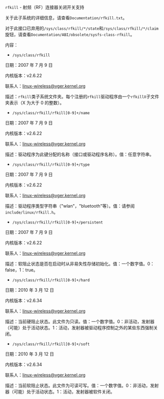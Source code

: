 `rfkill` - 射频（RF）连接器关闭开关支持

关于此子系统的详细信息，请查看`Documentation/rfkill.txt`。

对于此接口已弃用的`/sys/class/rfkill/*/state`和`/sys/class/rfkill/*/claim`旋钮，请查看`Documentation/ABI/obsolete/sysfs-class-rfkill`。

内容：

- `/sys/class/rfkill`

日期：2007 年 7 月 9 日

内核版本：v2.6.22

联系人：linux-wireless@vger.kernel.org

描述：`rfkill`类子系统文件夹。每个注册的`rfkill`驱动程序由一个`rfkillX`子文件夹表示（X 为大于 0 的整数）。

- `/sys/class/rfkill/rfkill[0-9]+/name`

日期：2007 年 7 月 9 日

内核版本：v2.6.22

联系人：linux-wireless@vger.kernel.org

描述：驱动程序为此键分配的名称（接口或驱动程序名称）。值：任意字符串。

- `/sys/class/rfkill/rfkill[0-9]+/type`

日期：2007 年 7 月 9 日

内核版本：v2.6.22

联系人：linux-wireless@vger.kernel.org

描述：驱动程序类型字符串（"wlan"，"bluetooth"等）。值：请参阅`include/linux/rfkill.h`。

- `/sys/class/rfkill/rfkill[0-9]+/persistent`

日期：2007 年 7 月 9 日

内核版本：v2.6.22

联系人：linux-wireless@vger.kernel.org

描述：软阻止状态是否在启动时从非易失性存储初始化。值：一个数字值。0：false，1：true。

- `/sys/class/rfkill/rfkill[0-9]+/hard`

日期：2010 年 3 月 12 日

内核版本：v2.6.34

联系人：linux-wireless@vger.kernel.org

描述：当前硬阻止状态。此文件为只读。值：一个数字值。0：非活动，发射器（可能）处于活动状态。1：活动，发射器被驱动程序控制之外的某些东西强制关闭。

- `/sys/class/rfkill/rfkill[0-9]+/soft`

日期：2010 年 3 月 12 日

内核版本：v2.6.34

联系人：linux-wireless@vger.kernel.org

描述：当前软阻止状态。此文件为可读可写。值：一个数字值。0：非活动，发射器（可能）处于活动状态。1：活动，发射器被软件关闭。